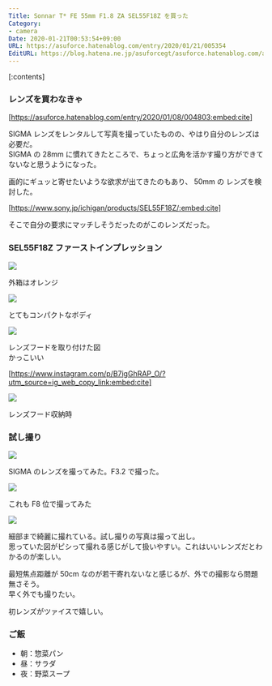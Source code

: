 ```yaml
---
Title: Sonnar T* FE 55mm F1.8 ZA SEL55F18Z を買った
Category:
- camera
Date: 2020-01-21T00:53:54+09:00
URL: https://asuforce.hatenablog.com/entry/2020/01/21/005354
EditURL: https://blog.hatena.ne.jp/asuforcegt/asuforce.hatenablog.com/atom/entry/26006613500454488
---
```


[:contents]

### レンズを買わなきゃ

[https://asuforce.hatenablog.com/entry/2020/01/08/004803:embed:cite]

SIGMA レンズをレンタルして写真を撮っていたものの、やはり自分のレンズは必要だ。  
SIGMA の 28mm に慣れてきたところで、ちょっと広角を活かす撮り方ができてないなと思うようになった。  

画的にギュッと寄せたいような欲求が出てきたのもあり、 50mm の レンズを検討した。

[https://www.sony.jp/ichigan/products/SEL55F18Z/:embed:cite]

そこで自分の要求にマッチしそうだったのがこのレンズだった。

###  SEL55F18Z ファーストインプレッション

<span itemtype="http://schema.org/Photograph" itemscope="itemscope"><img class="magnifiable" src="https://cdn-ak.f.st-hatena.com/images/fotolife/a/asuforcegt/20200807/20200807141652.jpg" itemprop="image"></span>

外箱はオレンジ

<span itemtype="http://schema.org/Photograph" itemscope="itemscope"><img class="magnifiable" src="https://cdn-ak.f.st-hatena.com/images/fotolife/a/asuforcegt/20200807/20200807141659.jpg" itemprop="image"></span>

とてもコンパクトなボディ

<span itemtype="http://schema.org/Photograph" itemscope="itemscope"><img class="magnifiable" src="https://cdn-ak.f.st-hatena.com/images/fotolife/a/asuforcegt/20200807/20200807141705.jpg" itemprop="image"></span>

レンズフードを取り付けた図  
かっこいい

[https://www.instagram.com/p/B7igGhRAP_O/?utm_source=ig_web_copy_link:embed:cite]

<span itemtype="http://schema.org/Photograph" itemscope="itemscope"><img class="magnifiable" src="https://cdn-ak.f.st-hatena.com/images/fotolife/a/asuforcegt/20200807/20200807141711.jpg" itemprop="image"></span>

レンズフード収納時

### 試し撮り

<span itemtype="http://schema.org/Photograph" itemscope="itemscope"><img class="magnifiable" src="https://cdn-ak.f.st-hatena.com/images/fotolife/a/asuforcegt/20200807/20200807140247.jpg" itemprop="image"></span>

SIGMA のレンズを撮ってみた。F3.2 で撮った。

<span itemtype="http://schema.org/Photograph" itemscope="itemscope"><img class="magnifiable" src="https://cdn-ak.f.st-hatena.com/images/fotolife/a/asuforcegt/20200807/20200807140233.jpg" itemprop="image"></span>

これも F8 位で撮ってみた

<span itemtype="http://schema.org/Photograph" itemscope="itemscope"><img class="magnifiable" src="https://cdn-ak.f.st-hatena.com/images/fotolife/a/asuforcegt/20200807/20200807140239.jpg" itemprop="image"></span>

細部まで綺麗に撮れている。試し撮りの写真は撮って出し。  
思っていた図がピシって撮れる感じがして扱いやすい。これはいいレンズだとわかるのが楽しい。

最短焦点距離が 50cm なのが若干寄れないなと感じるが、外での撮影なら問題無さそう。  
早く外でも撮りたい。

初レンズがツァイスで嬉しい。

### ご飯

- 朝：惣菜パン
- 昼：サラダ
- 夜：野菜スープ
